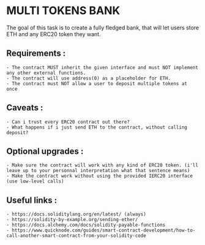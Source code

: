 # MULTI TOKENS BANK
The goal of this task is to create a fully fledged bank, that will let users store ETH and any ERC20 token they want. 
## Requirements : 
    - The contract MUST inherit the given interface and must NOT implement any other external functions.
    - The contract will use address(0) as a placeholder for ETH.
    - The contract must NOT allow a user to deposit multiple tokens at once
## Caveats : 
    - Can i trust every ERC20 contract out there? 
    - What happens if i just send ETH to the contract, without calling deposit? 
  
##  Optional upgrades : 
    - Make sure the contract will work with any kind of ERC20 token. (i'll leave up to your personnal interpretation what that sentence means) 
    - Make the contract work without using the provided IERC20 interface (use low-level calls)

## Useful links :
    - https://docs.soliditylang.org/en/latest/ (always)
    - https://solidity-by-example.org/sending-ether/
    - https://docs.alchemy.com/docs/solidity-payable-functions
    - https://www.quicknode.com/guides/smart-contract-development/how-to-call-another-smart-contract-from-your-solidity-code 
